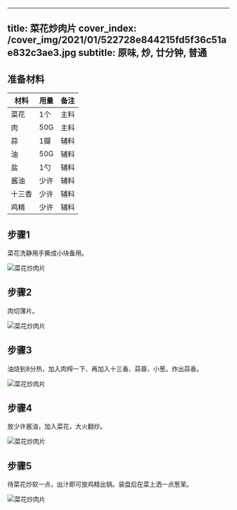 
---
title: 菜花炒肉片
cover_index: /cover_img/2021/01/522728e844215fd5f36c51ae832c3ae3.jpg
subtitle: 原味, 炒, 廿分钟, 普通
---

## 准备材料

| 材料     | 用量 | 备注|
| ------- | ----- | --- |
| 菜花 | 1个| 主料 |
| 肉 | 50G| 主料 |
| 蒜 | 1瓣| 辅料 |
| 油 | 50G| 辅料 |
| 盐 | 1勺| 辅料 |
| 酱油 | 少许| 辅料 |
| 十三香 | 少许| 辅料 |
| 鸡精 | 少许| 辅料 |

## 步骤1

菜花洗静用手撕成小块备用。

![菜花炒肉片](https://i8.meishichina.com/attachment/recipe/201010/201010031547474.jpg?x-oss-process=style/p320) 

## 步骤2

肉切薄片。

![菜花炒肉片](https://i8.meishichina.com/attachment/recipe/201010/201010031551335.jpg?x-oss-process=style/p320) 

## 步骤3

油烧到8分热，加入肉榨一下、再加入十三香、蒜蓉、小葱。炸出蒜香。

![菜花炒肉片](https://i8.meishichina.com/attachment/recipe/201010/201010031552178.jpg?x-oss-process=style/p320) 

## 步骤4

放少许酱油，加入菜花，大火翻炒。

![菜花炒肉片](https://i8.meishichina.com/attachment/recipe/201010/201010031555481.jpg?x-oss-process=style/p320) 

## 步骤5

待菜花炒软一点，出汁即可放鸡精出锅。装盘后在菜上洒一点葱茉。

![菜花炒肉片](https://i8.meishichina.com/attachment/recipe/201010/201010031557513.jpg?x-oss-process=style/p320) 

